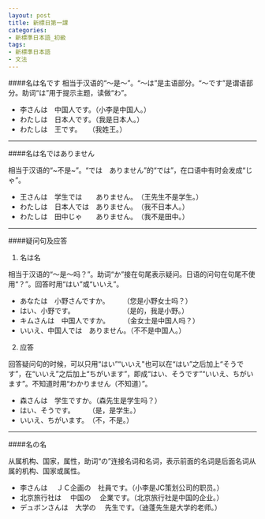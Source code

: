 ```yaml
---
layout: post
title: 新標日第一課
categories:
- 新標準日本語_初級
tags:
- 新標準日本語
- 文法
---
```

  
  
####名は名です
相当于汉语的“～是～”。“～は”是主语部分。“～です”是谓语部分。助词“は”用于提示主题，读做“わ”。

* 李さんは　中国人です。（小李是中国人。）
* わたしは　日本人です。（我是日本人。）
* わたしは　王です。　　（我姓王。）

---
####名は名ではありません

相当于汉语的“~不是~”。“では　ありません”的“では”，在口语中有时会发成“じゃ”。

* 王さんは　学生では　　ありません。　（王先生不是学生。）
* わたしは　日本人では　ありません。　（我不日本人。）
* わたしは　田中じゃ　　ありません。　（我不是田中。）

---
####疑问句及应答
1. 名は名
 
相当于汉语的“～是～吗？”。助词“か”接在句尾表示疑问。日语的问句在句尾不使用“？”。回答时用“はい”或“いいえ”。
	
* あなたは　小野さんですか。　　　（您是小野女士吗？）
* はい、小野です。　　　　　　　　（是的，我是小野。）
* キムさんは　中国人ですか。　　　（金女士是中国人吗？）
* いいえ、中国人では　ありません。（不不是中国人。）

2. 应答
	
回答疑问句的时候，可以只用“はい”“いいえ"也可以在“はい”之后加上“そうです”，在“いいえ”之后加上“ちがいます”，即成“はい、そうです”“いいえ、ちがいます”。不知道时用“わかりません（不知道）”。

* 森さんは　学生ですか。（森先生是学生吗？）
* はい、そうです。　　　（是，是学生。）
* いいえ、ちがいます。　（不，不是。）

---
####名の名

从属机构、国家，属性，助词“の”连接名词和名词，表示前面的名词是后面名词从属的机构、国家或属性。
* 李さんは　         ＪＣ企画の　社員です。（小李是JC策划公司的职员。）
* 北京旅行社は　   中国の　      企業です。（北京旅行社是中国的企业。）
* デュボンさんは　大学の　      先生です。（迪蓬先生是大学的老师。）